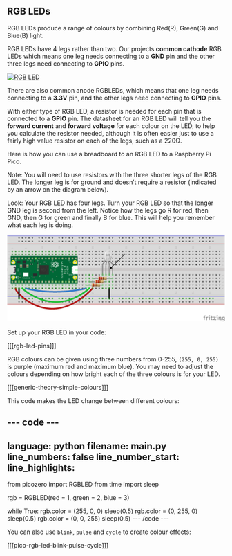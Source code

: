 ## RGB LEDs

RGB LEDs produce a range of colours by combining Red(R), Green(G) and Blue(B) light. 

RGB LEDs have 4 legs rather than two. Our projects **common cathode** RGB LEDs which means one leg needs connecting to a **GND** pin and the other three legs need connecting to **GPIO** pins.

<a title="oomlout, CC BY-SA 2.0 &lt;https://creativecommons.org/licenses/by-sa/2.0&gt;, via Wikimedia Commons" href="https://commons.wikimedia.org/wiki/File:RGB_LED.jpg"><img width="512" alt="RGB LED" src="https://upload.wikimedia.org/wikipedia/commons/thumb/f/f1/RGB_LED.jpg/512px-RGB_LED.jpg"></a>

There are also common anode RGBLEDs, which means that one leg needs connecting to a **3.3V** pin, and the other legs need connecting to **GPIO** pins.

With either type of RGB LED, a resistor is needed for each pin that is connected to a **GPIO** pin. The datasheet for an RGB LED will tell you the **forward current** and **forward voltage** for each colour on the LED, to help you calculate the resistor needed, although it is often easier just to use a fairly high value resistor on each of the legs, such as a 220Ω.

Here is how you can use a breadboard to an RGB LED to a Raspberry Pi Pico.

Note: You will need to use resistors with the three shorter legs of the RGB LED. The longer leg is for ground and doesn’t require a resistor (indicated by an arrow on the diagram below).

Look: Your RGB LED has four legs. Turn your RGB LED so that the longer GND leg is second from the left. Notice how the legs go R for red, then GND, then G for green and finally B for blue. This will help you remember what each leg is doing.

![Raspberry Pi Pico wired to an RGB LED on a breadboard through GPIO pins 1 - 3 and to GND](images/pico_rgb_bb.png)

Set up your RGB LED in your code:

[[[rgb-led-pins]]]

RGB colours can be given using three numbers from 0-255, `(255, 0, 255)` is purple (maximum red and maximum blue). You may need to adjust the colours depending on how bright each of the three colours is for your LED. 

[[[generic-theory-simple-colours]]]

This code makes the LED change between different colours:

--- code ---
---
language: python
filename: main.py
line_numbers: false
line_number_start: 
line_highlights: 
---
from picozero import RGBLED
from time import sleep

rgb = RGBLED(red = 1, green = 2, blue = 3)

while True:
    rgb.color = (255, 0, 0)
    sleep(0.5)
    rgb.color = (0, 255, 0)
    sleep(0.5)
    rgb.color = (0, 0, 255)
    sleep(0.5)
--- /code ---

You can also use `blink`, `pulse` and `cycle` to create colour effects:

[[[pico-rgb-led-blink-pulse-cycle]]]

